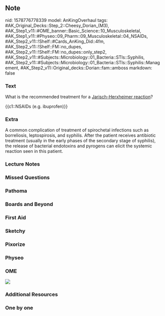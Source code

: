 ## Note
nid: 1578776778339
model: AnKingOverhaul
tags: #AK_Original_Decks::Step_2::Cheesy_Dorian_(M3), #AK_Step1_v11::#OME_banner::Basic_Science::10_Musculoskeletal, #AK_Step1_v11::#Physeo::09_Pharm::09_Musculoskeletal::04_NSAIDs, #AK_Step2_v11::!Shelf::#Cards_AnKing_Did::4fm, #AK_Step2_v11::!Shelf::FM::no_dupes, #AK_Step2_v11::!Shelf::FM::no_dupes::only_step2, #AK_Step2_v11::#Subjects::Microbiology::01_Bacteria::STIs::Syphilis, #AK_Step2_v11::#Subjects::Microbiology::01_Bacteria::STIs::Syphilis::Management, #AK_Step2_v11::Original_decks::Dorian::fam::amboss
markdown: false

### Text
What is the recommended treatment for a <u>Jarisch-Herxheimer
reaction</u>?
<div>
  {{c1::NSAIDs (e.g. ibuprofen)}}
</div>

### Extra
A common complication of treatment of spirochetal infections such as borreliosis, leptospirosis, and syphilis. After the patient receives antibiotic treatment (usually in the early phases of the secondary stage of syphilis), the release of bacterial endotoxins and pyrogens can elicit the systemic reaction seen in this patient.

### Lecture Notes


### Missed Questions


### Pathoma


### Boards and Beyond


### First Aid


### Sketchy


### Pixorize


### Physeo


### OME
<div class="ome-widget">
  <a href=
  "https://onlinemeded.org/spa/musculoskeletal?ref=anki"><img src=
  "_OME_AnkiFlashcards_Topic_1.png"></a>
</div>

### Additional Resources


### One by one

